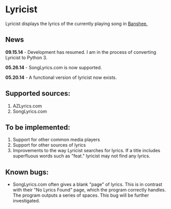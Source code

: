 Lyricist
======

Lyricist displays the lyrics of the currently playing song in <a href="http://en.wikipedia.org/wiki/Banshee_%28media_player%29" target="_blank">Banshee.</a>

News
----
**09.15.14** - Development has resumed. I am in the process of converting Lyricist to Python 3.

**05.26.14** - SongLyrics.com is now supported.

**05.20.14** - A functional version of lyricist now exists.

Supported sources:
-----------------
1. AZLyrics.com
2. SongLyrics.com

To be implemented:
---------------
1. Support for other common media players
2. Support for other sources of lyrics
3. Improvements to the way Lyricist searches for lyrics. If a title includes superfluous words such as "feat." lyricist may not find any lyrics. 

Known bugs:
-----------
- SongLyrics.com often gives a blank "page" of lyrics. This is in contrast with their "No Lyrics Found" page, which the program correctly handles. The program outputs a series of spaces. This bug will be further investigated.
